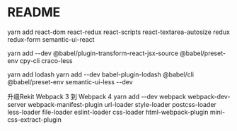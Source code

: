 # README
yarn add react-dom react-redux react-scripts react-textarea-autosize redux redux-form semantic-ui-react 


yarn add --dev @babel/plugin-transform-react-jsx-source @babel/preset-env cpy-cli craco-less





yarn add lodash
yarn add --dev babel-plugin-lodash @babel/cli @babel/preset-env semantic-ui-less --dev


升级Rekit Webpack 3 到 Webpack 4
yarn add --dev webpack webpack-dev-server webpack-manifest-plugin url-loader style-loader postcss-loader less-loader file-loader eslint-loader css-loader html-webpack-plugin mini-css-extract-plugin